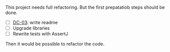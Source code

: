 This project needs full refactoring.
But the first prepatatiob steps should be done.

- [ ] [DC-03](https://github.com/dehasi/groovy-dc/issues/3): write readme
- [ ] Upgrade libraries
- [ ] Rewrite tests with AssertJ

Then it would be possible to refactor the code.